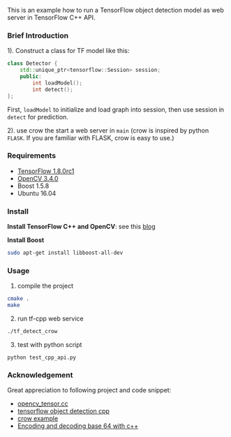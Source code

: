 This is an example how to run a TensorFlow object detection model as web server in TensorFlow C++ API.

### Brief Introduction
1). Construct a class for TF model like this:
```c++
class Detector {
    std::unique_ptr<tensorflow::Session> session;
    public:
        int loadModel();
        int detect();
};
``` 
First, `loadModel` to initialize and load graph into session, then use 
session in `detect` for prediction.

2). use crow the start a web server in `main` (crow is inspired by python `FLASK`. 
If you are familiar with FLASK, crow is easy to use.)

### Requirements
- [TensorFlow 1.8.0rc1](https://github.com/tensorflow)
- [OpenCV 3.4.0](https://opencv.org/releases.html)
- Boost 1.5.8
- Ubuntu 16.04

### Install 
**Install TensorFlow C++ and OpenCV**: see this [blog](https://medium.com/@fanzongshaoxing/use-tensorflow-c-api-with-opencv3-bacb83ca5683)

**Install Boost** <br>
```bash
sudo apt-get install libboost-all-dev
```

### Usage
1. compile the project <br>
```bash
cmake .
make
```

2. run tf-cpp web service <br>
```bash
./tf_detect_crow
```

3. test with python script<br>
``` 
python test_cpp_api.py
```

### Acknowledgement
Great appreciation to following project and code snippet: 

- [opencv_tensor.cc](https://gist.github.com/kyrs/9adf86366e9e4f04addb)
- [tensorflow object detection cpp](https://github.com/lysukhin/tensorflow-object-detection-cpp)
- [crow example](https://github.com/jolks/crow-template/blob/master/src/example.cpp)
- [Encoding and decoding base 64 with c++](https://renenyffenegger.ch/notes/development/Base64/Encoding-and-decoding-base-64-with-cpp)
